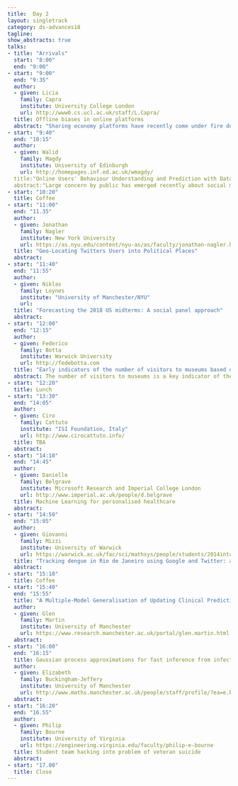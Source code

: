 ```yaml
---
title:  Day 2
layout: singletrack
category: ds-advances18
tagline: 
show_abstracts: true
talks:
- title: "Arrivals"
  start: "8:00"
  end: "9:00"
- start: "9:00"
  end: "9:35"
  author:
  - given: Licia 
    family: Capra
    institute: University College London
    url: http://www0.cs.ucl.ac.uk/staff/L.Capra/
  title: Offline biases in online platforms
  abstract: "Sharing economy platforms have recently come under fire due to reports of discriminatory behaviours among their users. This raises an important question: are sharing economy platforms fair marketplaces, where all participants operate on a level playing field, or are they large-scale online aggregators of offline human biases &quest In this talk, I will focus on behaviours of homophily and avoidance, and propose a method based on the statistical analysis of networks to detect and quantify them. I apply this method to study the host-guest pairings in the Airbnb platform. This analysis, conducted over five cities in three continents, finds ample evidence of gender, age and ethnic homophily; in parallel, it also finds clear evidence of avoidance between users from different ethnic backgrounds. Based on these findings, I will discuss platform design recommendations, aimed at exposing and possibly reducing the biases detected, in support of a more inclusive growth of sharing economy platforms."
- start: "9:40"
  end: "10:15"
  author:
  - given: Walid 
    family: Magdy
    institute: University of Edinburgh
    url: http://homepages.inf.ed.ac.uk/wmagdy/
  title:"Online Users' Behaviour Understanding and Prediction with Data Science"
  abstract:"Large concern by public has emerged recently about social media data can reveal about users. In this talk, some examples are presented of how public social media data could be explored with data science to predict user behaviour and societies trends, including public interest, individual preferences, and personal information. Example studies on the US election, hate-speech, opinion change, and fake accounts are covered in this talk. All analysis are applied on publically available data, which might give an indication about what could be done further if private data is used."
- start: "10:20"
  title: Coffee
- start: "11:00"
  end: "11.35"
  author:
  - given: Jonathan 
    family: Nagler
    institute: New York University
    url: https://as.nyu.edu/content/nyu-as/as/faculty/jonathan-nagler.html
  title: "Geo-Locating Twitters Users into Political Places"
  abstract: 
- start: "11:40"
  end: "11:55"
  author:
  - given: Niklas 
    family: Loynes
    institute: "University of Manchester/NYU"
    url:
  title: "Forecasting the 2018 US midterms: A social panel approach"
  abstract: 
- start: "12:00"
  end: "12:15"
  author:
  - given: Federico
    family: Botta
    institute: Warwick University
    url: http://fedebotta.com
  title: "Early indicators of the number of visitors to museums based on Google data"
  abstract: The number of visitors to museums is a key indicator of the performance of cultural institutions. Being able to have early estimates of visits is of crucial importance for cultural policy makers who need to allocate resources and funding, or to evaluate the impact of cultural policies. Traditional data gathering and processing methods result in delayed estimates on the number of visitors to free museums. Here, we show how our information gathering process using the online search engine Google could help policy makers have early and accurate estimates of the number of people visiting a museum or gallery. Additionally, we present a tool which allows cultural policy makers to easily explore the analysis and interact with the data in a non-technical manner. Our results provide further evidence that publicly available data sets detailing our online behaviour can be used to better understand the current state of society.
- start: "12:20"
  title: Lunch
- start: "13:30"
  end: "14:05"
  author:
  - given: Ciro 
    family: Cattuto
    institute: "ISI Foundation, Italy"
    url: http://www.cirocattuto.info/
  title: TBA
  abstract: 
- start: "14:10"
  end: "14:45"
  author:
  - given: Danielle 
    family: Belgrave
    institute: Microsoft Research and Imperial College London 
    url: http://www.imperial.ac.uk/people/d.belgrave
  title: Machine Learning for personalised healthcare
  abstract:
- start: "14:50"
  end: "15:05"
  author:
  - given: Giovanni 
    family: Mizzi
    institute: University of Warwick
    url: https://warwick.ac.uk/fac/sci/mathsys/people/students/2014intake/mizzi/
  title: "Tracking dengue in Rio de Janeiro using Google and Twitter: an operationally realistic approach"
  abstract:
- start: "15:10"
  title: Coffee
- start: "15:40"
  end: "15:55"
  title: "A Multiple-Model Generalisation of Updating Clinical Prediction Models"
  author:
  - given: Glen 
    family: Martin
    institute: University of Manchester
    url: https://www.research.manchester.ac.uk/portal/glen.martin.html
  abstract: 
- start: "16:00"
  end: "16:15"
  title: Gaussian process approximations for fast inference from infectious disease data
  author:
  - given: Elizabeth 
    family: Buckingham-Jeffery
    institute: University of Manchester
    url: http://www.maths.manchester.ac.uk/people/staff/profile/?ea=e.buckingham-jeffery
  abstract: 
- start: "16:20"
  end: "16.55"
  author:
  - given: Philip 
    family: Bourne
    institute: University of Virginia
    url: https://engineering.virginia.edu/faculty/philip-e-bourne
  title: Student team hacking into problem of veteran suicide
  abstract: 
- start: "17.00"
  title: Close
---
```



